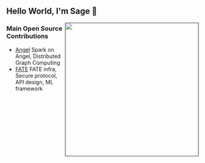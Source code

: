 ## Hello World, I'm Sage 👋
<a href=""><img src="./cat.jpeg" width="350" align="right" /></a>



### Main Open Source Contributions

- [Angel](https://github.com/Angel-ML/angel) Spark on Angel, Distributed Graph Computing
- [FATE](https://github.com/FederatedAI/FATE) FATE infra, Secure protocol, API design, ML framework
